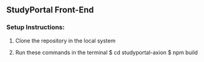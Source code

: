 ## StudyPortal Front-End

### Setup Instructions:
1. Clone the repository in the local system

2. Run these commands in the terminal
    $ cd studyportal-axion
    $ npm build